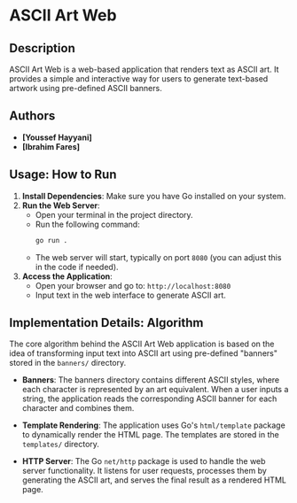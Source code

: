 # ASCII Art Web

## Description
ASCII Art Web is a web-based application that renders text as ASCII art. It provides a simple and interactive way for users to generate text-based artwork using pre-defined ASCII banners.

## Authors
- **[Youssef Hayyani]** 
- **[Ibrahim Fares]** 


## Usage: How to Run
1. **Install Dependencies**: Make sure you have Go installed on your system.
2. **Run the Web Server**:
   - Open your terminal in the project directory.
   - Run the following command:
     ```bash
     go run .
     ```
   - The web server will start, typically on port `8080` (you can adjust this in the code if needed).
3. **Access the Application**:
   - Open your browser and go to: `http://localhost:8080`
   - Input text in the web interface to generate ASCII art.
   
## Implementation Details: Algorithm
The core algorithm behind the ASCII Art Web application is based on the idea of transforming input text into ASCII art using pre-defined "banners" stored in the `banners/` directory.

- **Banners**: The banners directory contains different ASCII styles, where each character is represented by an art equivalent. When a user inputs a string, the application reads the corresponding ASCII banner for each character and combines them.
  
- **Template Rendering**: The application uses Go's `html/template` package to dynamically render the HTML page. The templates are stored in the `templates/` directory.

- **HTTP Server**: The Go `net/http` package is used to handle the web server functionality. It listens for user requests, processes them by generating the ASCII art, and serves the final result as a rendered HTML page.

